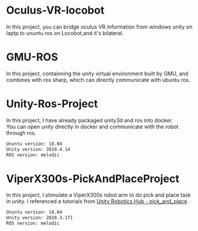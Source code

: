 # Oculus-VR-locobot
In this project, you can bridge oculus VR information from windows unity on laptp to ununtu ros on Locobot,and it's bilateral.  

# GMU-ROS 
In this project, containning the unity virtual environment built by GMU, and combines with ros sharp, which can directly communicate with ubuntu ros.


# Unity-Ros-Project 
In this project, I have already packaged unity3d and ros into docker.  
You can open unity directly in docker and communicate with the robot through ros.  
```bash
Ununtu version: 18.04 
Unity version: 2019.4.14
ROS version: melodic
```  
# ViperX300s-PickAndPlaceProject
In this project, I stimulate a ViperX300s robot arm to do pick and place task in unity. I referenced a tutorials from 
[Unity Robotics Hub - pick_and_place](https://github.com/Unity-Technologies/Unity-Robotics-Hub/tree/main/tutorials/pick_and_place) .

```bash
Ununtu version: 18.04 
Unity version: 2020.3.1f1
ROS version: melodic
```  